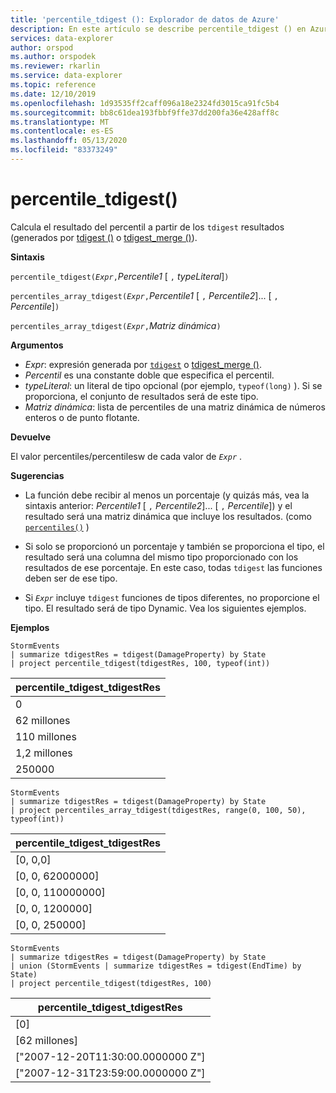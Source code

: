 ```yaml
---
title: 'percentile_tdigest (): Explorador de datos de Azure'
description: En este artículo se describe percentile_tdigest () en Azure Explorador de datos.
services: data-explorer
author: orspod
ms.author: orspodek
ms.reviewer: rkarlin
ms.service: data-explorer
ms.topic: reference
ms.date: 12/10/2019
ms.openlocfilehash: 1d93535ff2caff096a18e2324fd3015ca91fc5b4
ms.sourcegitcommit: bb8c61dea193fbbf9ffe37dd200fa36e428aff8c
ms.translationtype: MT
ms.contentlocale: es-ES
ms.lasthandoff: 05/13/2020
ms.locfileid: "83373249"
---
```

# <a name="percentile_tdigest"></a>percentile_tdigest()

Calcula el resultado del percentil a partir de los `tdigest` resultados (generados por [tdigest ()](tdigest-aggfunction.md) o [tdigest_merge ()](tdigest-merge-aggfunction.md)).

**Sintaxis**

`percentile_tdigest(`*`Expr`*`,`*Percentile1* [ `,` *typeLiteral*]`)`

`percentiles_array_tdigest(`*`Expr`*`,`*Percentile1* [ `,` *Percentile2*]... [ `,` *Percentile*]`)`

`percentiles_array_tdigest(`*`Expr`*`,`*Matriz dinámica*`)`

**Argumentos**

* *Expr*: expresión generada por [`tdigest`](tdigest-aggfunction.md) o [tdigest_merge ()](tdigest-merge-aggfunction.md).
* *Percentil* es una constante doble que especifica el percentil.
* *typeLiteral*: un literal de tipo opcional (por ejemplo, `typeof(long)` ). Si se proporciona, el conjunto de resultados será de este tipo. 
* *Matriz dinámica*: lista de percentiles de una matriz dinámica de números enteros o de punto flotante.

**Devuelve**

El valor percentiles/percentilesw de cada valor de *`Expr`* .

**Sugerencias**

* La función debe recibir al menos un porcentaje (y quizás más, vea la sintaxis anterior: *Percentile1* [ `,` *Percentile2*]... [ `,` *Percentile*]) y el resultado será una matriz dinámica que incluye los resultados. (como [`percentiles()`](percentiles-aggfunction.md) )
  
* Si solo se proporcionó un porcentaje y también se proporciona el tipo, el resultado será una columna del mismo tipo proporcionado con los resultados de ese porcentaje. En este caso, todas `tdigest` las funciones deben ser de ese tipo.

* Si *`Expr`* incluye `tdigest` funciones de tipos diferentes, no proporcione el tipo. El resultado será de tipo Dynamic. Vea los siguientes ejemplos.

**Ejemplos**

<!-- csl: https://help.kusto.windows.net:443/Samples -->
```kusto
StormEvents
| summarize tdigestRes = tdigest(DamageProperty) by State
| project percentile_tdigest(tdigestRes, 100, typeof(int))
```

|percentile_tdigest_tdigestRes|
|---|
|0|
|62 millones|
|110 millones|
|1,2 millones|
|250000|

<!-- csl: https://help.kusto.windows.net:443/Samples -->
```kusto
StormEvents
| summarize tdigestRes = tdigest(DamageProperty) by State
| project percentiles_array_tdigest(tdigestRes, range(0, 100, 50), typeof(int))
```

|percentile_tdigest_tdigestRes|
|---|
|[0, 0,0]|
|[0, 0, 62000000]|
|[0, 0, 110000000]|
|[0, 0, 1200000]|
|[0, 0, 250000]|

<!-- csl: https://help.kusto.windows.net:443/Samples -->
```kusto
StormEvents
| summarize tdigestRes = tdigest(DamageProperty) by State
| union (StormEvents | summarize tdigestRes = tdigest(EndTime) by State)
| project percentile_tdigest(tdigestRes, 100)
```

|percentile_tdigest_tdigestRes|
|---|
|[0]|
|[62 millones]|
|["2007-12-20T11:30:00.0000000 Z"]|
|["2007-12-31T23:59:00.0000000 Z"]|
